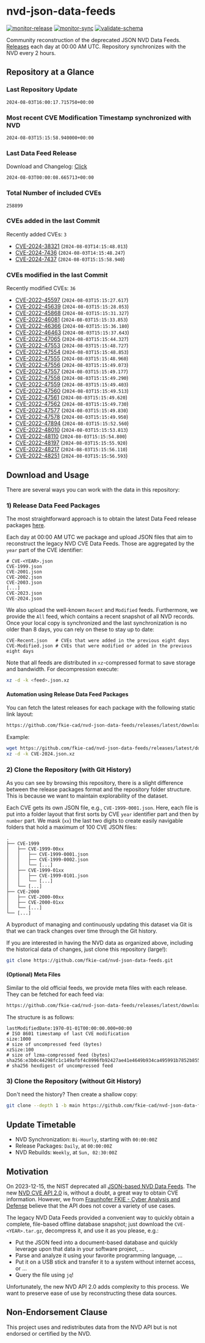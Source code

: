 # nvd-json-data-feeds

[![monitor-release](https://github.com/fkie-cad/nvd-json-data-feeds/actions/workflows/monitor_release.yml/badge.svg)](https://github.com/fkie-cad/nvd-json-data-feeds/actions/workflows/monitor_release.yml)
[![monitor-sync](https://github.com/fkie-cad/nvd-json-data-feeds/actions/workflows/monitor_sync.yml/badge.svg)](https://github.com/fkie-cad/nvd-json-data-feeds/actions/workflows/monitor_sync.yml)
[![validate-schema](https://github.com/fkie-cad/nvd-json-data-feeds/actions/workflows/validate_schema.yml/badge.svg)](https://github.com/fkie-cad/nvd-json-data-feeds/actions/workflows/validate_schema.yml)

Community reconstruction of the deprecated JSON NVD Data Feeds.
[Releases](https://github.com/fkie-cad/nvd-json-data-feeds/releases/latest) each day at 00:00 AM UTC.
Repository synchronizes with the NVD every 2 hours.

## Repository at a Glance

### Last Repository Update

```plain
2024-08-03T16:00:17.715750+00:00
```

### Most recent CVE Modification Timestamp synchronized with NVD

```plain
2024-08-03T15:15:58.940000+00:00
```

### Last Data Feed Release

Download and Changelog: [Click](https://github.com/fkie-cad/nvd-json-data-feeds/releases/latest)

```plain
2024-08-03T00:00:08.665713+00:00
```

### Total Number of included CVEs

```plain
258899
```

### CVEs added in the last Commit

Recently added CVEs: `3`

- [CVE-2024-38321](CVE-2024/CVE-2024-383xx/CVE-2024-38321.json) (`2024-08-03T14:15:48.013`)
- [CVE-2024-7436](CVE-2024/CVE-2024-74xx/CVE-2024-7436.json) (`2024-08-03T14:15:48.247`)
- [CVE-2024-7437](CVE-2024/CVE-2024-74xx/CVE-2024-7437.json) (`2024-08-03T15:15:58.940`)


### CVEs modified in the last Commit

Recently modified CVEs: `36`

- [CVE-2022-45597](CVE-2022/CVE-2022-455xx/CVE-2022-45597.json) (`2024-08-03T15:15:27.617`)
- [CVE-2022-45639](CVE-2022/CVE-2022-456xx/CVE-2022-45639.json) (`2024-08-03T15:15:28.053`)
- [CVE-2022-45868](CVE-2022/CVE-2022-458xx/CVE-2022-45868.json) (`2024-08-03T15:15:31.327`)
- [CVE-2022-46081](CVE-2022/CVE-2022-460xx/CVE-2022-46081.json) (`2024-08-03T15:15:33.853`)
- [CVE-2022-46366](CVE-2022/CVE-2022-463xx/CVE-2022-46366.json) (`2024-08-03T15:15:36.180`)
- [CVE-2022-46463](CVE-2022/CVE-2022-464xx/CVE-2022-46463.json) (`2024-08-03T15:15:37.643`)
- [CVE-2022-47065](CVE-2022/CVE-2022-470xx/CVE-2022-47065.json) (`2024-08-03T15:15:44.327`)
- [CVE-2022-47553](CVE-2022/CVE-2022-475xx/CVE-2022-47553.json) (`2024-08-03T15:15:48.727`)
- [CVE-2022-47554](CVE-2022/CVE-2022-475xx/CVE-2022-47554.json) (`2024-08-03T15:15:48.853`)
- [CVE-2022-47555](CVE-2022/CVE-2022-475xx/CVE-2022-47555.json) (`2024-08-03T15:15:48.960`)
- [CVE-2022-47556](CVE-2022/CVE-2022-475xx/CVE-2022-47556.json) (`2024-08-03T15:15:49.073`)
- [CVE-2022-47557](CVE-2022/CVE-2022-475xx/CVE-2022-47557.json) (`2024-08-03T15:15:49.177`)
- [CVE-2022-47558](CVE-2022/CVE-2022-475xx/CVE-2022-47558.json) (`2024-08-03T15:15:49.290`)
- [CVE-2022-47559](CVE-2022/CVE-2022-475xx/CVE-2022-47559.json) (`2024-08-03T15:15:49.403`)
- [CVE-2022-47560](CVE-2022/CVE-2022-475xx/CVE-2022-47560.json) (`2024-08-03T15:15:49.513`)
- [CVE-2022-47561](CVE-2022/CVE-2022-475xx/CVE-2022-47561.json) (`2024-08-03T15:15:49.620`)
- [CVE-2022-47562](CVE-2022/CVE-2022-475xx/CVE-2022-47562.json) (`2024-08-03T15:15:49.730`)
- [CVE-2022-47577](CVE-2022/CVE-2022-475xx/CVE-2022-47577.json) (`2024-08-03T15:15:49.830`)
- [CVE-2022-47578](CVE-2022/CVE-2022-475xx/CVE-2022-47578.json) (`2024-08-03T15:15:49.950`)
- [CVE-2022-47894](CVE-2022/CVE-2022-478xx/CVE-2022-47894.json) (`2024-08-03T15:15:52.560`)
- [CVE-2022-48010](CVE-2022/CVE-2022-480xx/CVE-2022-48010.json) (`2024-08-03T15:15:53.813`)
- [CVE-2022-48110](CVE-2022/CVE-2022-481xx/CVE-2022-48110.json) (`2024-08-03T15:15:54.800`)
- [CVE-2022-48197](CVE-2022/CVE-2022-481xx/CVE-2022-48197.json) (`2024-08-03T15:15:55.920`)
- [CVE-2022-48217](CVE-2022/CVE-2022-482xx/CVE-2022-48217.json) (`2024-08-03T15:15:56.110`)
- [CVE-2022-48251](CVE-2022/CVE-2022-482xx/CVE-2022-48251.json) (`2024-08-03T15:15:56.593`)


## Download and Usage

There are several ways you can work with the data in this repository:

### 1) Release Data Feed Packages

The most straightforward approach is to obtain the latest Data Feed release packages [here](https://github.com/fkie-cad/nvd-json-data-feeds/releases/latest).

Each day at 00:00 AM UTC we package and upload JSON files that aim to reconstruct the legacy NVD CVE Data Feeds.
Those are aggregated by the `year` part of the CVE identifier:

```
# CVE-<YEAR>.json
CVE-1999.json
CVE-2001.json
CVE-2002.json
CVE-2003.json
[...]
CVE-2023.json
CVE-2024.json
```

We also upload the well-known `Recent` and `Modified` feeds.
Furthermore, we provide the `All` feed, which contains a recent snapshot of all NVD records.
Once your local copy is synchronized and the last synchronization is no older than 8 days, you can rely on these to stay up to date:

```plain
CVE-Recent.json   # CVEs that were added in the previous eight days
CVE-Modified.json # CVEs that were modified or added in the previous eight days
```

Note that all feeds are distributed in `xz`-compressed format to save storage and bandwidth.
For decompression execute:

```sh
xz -d -k <feed>.json.xz
```

#### Automation using Release Data Feed Packages

You can fetch the latest releases for each package with the following static link layout:

```sh
https://github.com/fkie-cad/nvd-json-data-feeds/releases/latest/download/CVE-<YEAR>.json.xz
```

Example:

```sh
wget https://github.com/fkie-cad/nvd-json-data-feeds/releases/latest/download/CVE-2024.json.xz
xz -d -k CVE-2024.json.xz
```

### 2) Clone the Repository (with Git History)

As you can see by browsing this repository, there is a slight difference between the release packages format and the repository folder structure.
This is because we want to maintain explorability of the dataset.

Each CVE gets its own JSON file, e.g., `CVE-1999-0001.json`.
Here, each file is put into a folder layout that first sorts by CVE `year` identifier part and then by `number` part.
We mask (`xx`) the last two digits to create easily navigable folders that hold a maximum of 100 CVE JSON files:

```plain
.
├── CVE-1999
│   ├── CVE-1999-00xx
│   │   ├── CVE-1999-0001.json
│   │   ├── CVE-1999-0002.json
│   │   └── [...]
│   ├── CVE-1999-01xx
│   │   ├── CVE-1999-0101.json
│   │   └── [...]
│   └── [...]
├── CVE-2000
│   ├── CVE-2000-00xx
│   ├── CVE-2000-01xx
│   └── [...]
└── [...]
```

A byproduct of managing and continuously updating this dataset via Git is that we can track changes over time through the Git history.

If you are interested in having the NVD data as organized above, including the historical data of changes, just clone this repository (large!):

```sh
git clone https://github.com/fkie-cad/nvd-json-data-feeds.git
```

#### (Optional) Meta Files

Similar to the old official feeds, we provide meta files with each release. They can be fetched for each feed via:

```sh
https://github.com/fkie-cad/nvd-json-data-feeds/releases/latest/download/CVE-<YEAR>.meta
```

The structure is as follows:

```plain
lastModifiedDate:1970-01-01T00:00:00.000+00:00                          # ISO 8601 timestamp of last CVE modification
size:1000                                                               # size of uncompressed feed (bytes)
xzSize:100                                                              # size of lzma-compressed feed (bytes)
sha256:e3b0c44298fc1c149afbf4c8996fb92427ae41e4649b934ca495991b7852b855 # sha256 hexdigest of uncompressed feed
```

### 3) Clone the Repository (without Git History)

Don't need the history? Then create a shallow copy:

```sh
git clone --depth 1 -b main https://github.com/fkie-cad/nvd-json-data-feeds.git
```


## Update Timetable

* NVD Synchronization: `Bi-Hourly`, starting with `00:00:00Z`
* Release Packages: `Daily`, at `00:00:00Z`
* NVD Rebuilds: `Weekly`, at `Sun, 02:30:00Z`


## Motivation

On 2023-12-15, the NIST deprecated all [JSON-based NVD Data Feeds](https://nvd.nist.gov/vuln/data-feeds#divRetirementBanner-1).
The new [NVD CVE API 2.0](https://nvd.nist.gov/developers/vulnerabilities) is, without a doubt, a great way to obtain CVE information.
However, we from [Fraunhofer FKIE - Cyber Analysis and Defense](https://www.fkie.fraunhofer.de/en/departments/cad.html) believe that the API does not cover a variety of use cases.

The legacy NVD Data Feeds provided a convenient way to quickly obtain a complete, file-based offline database snapshot; just download the `CVE-<YEAR>.tar.gz`, decompress it, and use it as you please, e.g.:

- Put the JSON feed into a document-based database and quickly leverage upon that data in your software project, ...
- Parse and analyze it using your favorite programming language, ...
- Put it on a USB stick and transfer it to a system without internet access, or ...
- Query the file using `jq`!

Unfortunately, the new NVD API 2.0 adds complexity to this process.
We want to preserve ease of use by reconstructing these data sources.

## Non-Endorsement Clause

This project uses and redistributes data from the NVD API but is not endorsed or certified by the NVD.